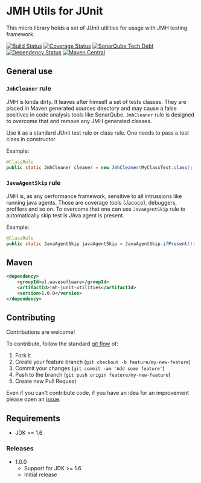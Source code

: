 # JMH Utils for JUnit
This micro library holds a set of JUnit utilities for usage with JMH testing framework.

[![Build Status](https://travis-ci.org/wavesoftware/java-jmh-junit-utilities.svg?branch=master)](https://travis-ci.org/wavesoftware/java-jmh-junit-utilities) [![Coverage Status](https://coveralls.io/repos/wavesoftware/java-jmh-junit-utilities/badge.svg?branch=master&service=github)](https://coveralls.io/github/wavesoftware/java-jmh-junit-utilities?branch=master) [![SonarQube Tech Debt](https://img.shields.io/sonar/http/sonar-ro.wavesoftware.pl/pl.wavesoftware:jmh-junit-utilities/tech_debt.svg)](http://sonar-ro.wavesoftware.pl/dashboard/index/3862) [![Dependency Status](https://www.versioneye.com/user/projects/56fd3e99fcd19a004543f5eb/badge.svg?style=flat)](https://www.versioneye.com/user/projects/56fd3e99fcd19a004543f5eb) [![Maven Central](https://img.shields.io/maven-central/v/pl.wavesoftware/jmh-junit-utilities.svg)](http://search.maven.org/#search%7Cga%7C1%7Cg%3A%22pl.wavesoftware%22%20AND%20a%3A%22jmh-junit-utilities%22)

## General use

### `JmhCleaner` rule

JMH is kinda dirty. It leaves after himself a set of tests classes. They are placed in Maven generated sources directory and may cause a false positives in code analysis tools like SonarQube. `JmhCleaner` rule is designed to overcome that and remove any JMH generated classes.
  
Use it as a standard JUnit test rule or class rule. One needs to pass a test class in constructor.

Example:

```java
@ClassRule
public static JmhCleaner cleaner = new JmhCleaner(MyClassTest.class);
```

### `JavaAgentSkip` rule

JMH is, as any performance framework, sensitive to all intrussions like running java agents. Those are coverage tools (Jacoco), debuggers, profilers and so on. To overcome that one can use `JavaAgentSkip` rule to automatically skip test is JAva agent is present.

Example:

```java
@ClassRule
public static JavaAgentSkip javaAgentSkip = JavaAgentSkip.ifPresent();
```

## Maven

```xml
<dependency>
    <groupId>pl.wavesoftware</groupId>
    <artifactId>jmh-junit-utilities</artifactId>
    <version>1.0.0</version>
</dependency>
```

## Contributing

Contributions are welcome!

To contribute, follow the standard [git flow](http://danielkummer.github.io/git-flow-cheatsheet/) of:

1. Fork it
1. Create your feature branch (`git checkout -b feature/my-new-feature`)
1. Commit your changes (`git commit -am 'Add some feature'`)
1. Push to the branch (`git push origin feature/my-new-feature`)
1. Create new Pull Request

Even if you can't contribute code, if you have an idea for an improvement please open an [issue](https://github.com/wavesoftware/java-jmh-junit-utilities/issues).

## Requirements

* JDK >= 1.6

### Releases
 
- 1.0.0
  - Support for JDK >= 1.6
  - Initial release
